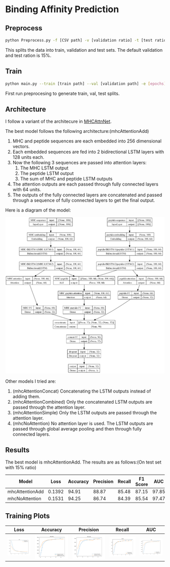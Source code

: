 # Binding Affinity Prediction

## Preprocess

```bash
python Preprocess.py -f [CSV path] -v [validation ratio] -t [test ratio] -tp [train path] -vp [validation path] -tep [test path]
```

This splits the data into train, validation and test sets. The default validation and test ration is 15%.

## Train

```bash
python main.py --train [train path] --val [validation path] -e [epochs] -b [batch size] -lr [learning rate] -l [loss function] -ed [embedding dimension] -ru [RNN units] -s [sequence length] -v [vocab size] -fci [inner FC units] -fco [outer FC units] -cd [context dim] -m [model name]
```

First run preprocesing to generate train, val, test splits.

## Architecture

I follow a variant of the architecure in [MHCAttnNet](https://github.com/gopuvenkat/MHCAttnNet/tree/master).

The best model follows the following architecture:(mhcAttentionAdd)

1. MHC and peptide sequences are each embedded into 256 dimensional vectors.
2. Each embedded sequences are fed into 2 bidirectional LSTM layers with 128 units each.
3. Now the following 3 sequences are passed into attention layers:
    1. The MHC LSTM output
    2. The peptide LSTM output
    3. The sum of MHC and peptide LSTM outputs
4. The attention outputs are each passed through fully connected layers with 64 units.
5. The outputs of the fully connected layers are concatenated and passed through a sequence of fully connected layers to get the final output.

Here is a diagram of the model:

![mhcAttentionAdd](./data/mhcAttentionAdd.png)

Other models I tried are:

1. (mhcAttentionConcat) Concatenating the LSTM outputs instead of adding them.
2. (mhcAttentionCombined) Only the concatenated LSTM outputs are passed through the attention layer.
3. (mhcAttentionSimple) Only the LSTM outputs are passed through the attention layer.
4. (mhcNoAttention) No attention layer is used. The LSTM outputs are passed through global average pooling and then through fully connected layers.

## Results

The best model is mhcAttentionAdd. The results are as follows:(On test set with 15% ratio)

| Model | Loss | Accuracy | Precision | Recall | F1 Score | AUC |
| ----- | ---- | -------- | --------- | ------ | -------- | --- |
| mhcAttentionAdd | 0.1392 | 94.91 | 88.87 | 85.48 | 87.15 | 97.85 |
| mhcNoAttention | 0.1531 | 94.25 | 86.74 | 84.39 | 85.54 | 97.47 |


## Training Plots

| Loss | Accuracy | Precision | Recall | AUC |
|:-------:|:-------:|:-------:|:-------:|:-------:|
| ![Loss](./data/loss.png) | ![Accuracy](./data/accuracy.png) | ![Precision](./data/precision.png) | ![Recall](./data/recall.png) | ![AUC](./data/auc.png) |

